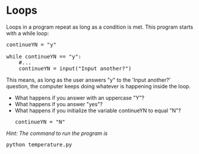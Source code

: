 # Loops
Loops in a program repeat as long as a condition is met.  This program starts with a while loop:
<pre>
continueYN = "y"
 
while continueYN == "y":
    #...
    continueYN = input("Input another?")
</pre>

This means, as long as the user answers "y" to the 'Input another?' question, the computer keeps doing whatever is happening inside the loop.

* What happens if you answer with an uppercase "Y"?
* What happens if you answer "yes"?
* What happens if you initialize the variable continueYN to equal "N"? <pre>continueYN = "N"</pre>

*Hint:  The command to run the program is* 
<pre>python temperature.py</pre>